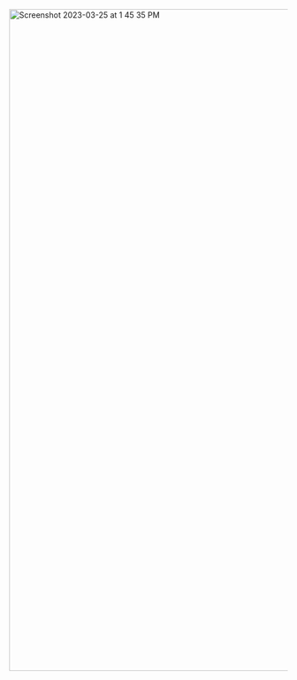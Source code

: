 <img width="1196" alt="Screenshot 2023-03-25 at 1 45 35 PM" src="https://user-images.githubusercontent.com/43849911/227705804-7d642d62-7967-41d0-b9cb-54f610837e6b.png">
